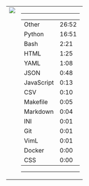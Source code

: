 
<table><tr>
<td valign="top">
  <img src="https://wakatime.com/share/@Aperture/0cd21d5d-ac4f-458d-9c71-d06f479c1297.png" />
</td>

<td valign="top">
  <hr>
  <table>
    <tr><td>Other</td><td>26:52</td></tr><tr><td>Python</td><td>16:51</td></tr><tr><td>Bash</td><td>2:21</td></tr><tr><td>HTML</td><td>1:25</td></tr><tr><td>YAML</td><td>1:08</td></tr><tr><td>JSON</td><td>0:48</td></tr><tr><td>JavaScript</td><td>0:13</td></tr><tr><td>CSV</td><td>0:10</td></tr><tr><td>Makefile</td><td>0:05</td></tr><tr><td>Markdown</td><td>0:04</td></tr><tr><td>INI</td><td>0:01</td></tr><tr><td>Git</td><td>0:01</td></tr><tr><td>VimL</td><td>0:01</td></tr><tr><td>Docker</td><td>0:00</td></tr><tr><td>CSS</td><td>0:00</td></tr>
  </table>
  <hr>
</td>
</tr></table>

